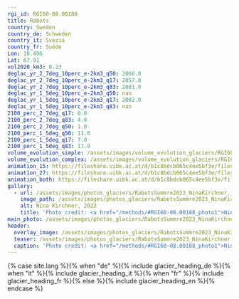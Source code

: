 ```yaml
---
rgi_id: RGI60-08.00188
title: Rabots
country: Sweden
country_de: Schweden
country_it: Svezia
country_fr: Suède
Lon: 18.496
Lat: 67.91
vol2020_km3: 0.23
deglac_yr_2_7deg_10perc_e-2km3_q50: 2066.0
deglac_yr_2_7deg_10perc_e-2km3_q17: 2057.0
deglac_yr_2_7deg_10perc_e-2km3_q83: 2081.0
deglac_yr_1_5deg_10perc_e-2km3_q50: nan
deglac_yr_1_5deg_10perc_e-2km3_q17: 2082.0
deglac_yr_1_5deg_10perc_e-2km3_q83: nan
2100_perc_2_7deg_q17: 0.0
2100_perc_2_7deg_q83: 4.0
2100_perc_2_7deg_q50: 1.0
2100_perc_1_5deg_q50: 11.0
2100_perc_1_5deg_q17: 7.0
2100_perc_1_5deg_q83: 17.0
volume_evolution_simple: /assets/images/volume_evolution_glaciers/RGI60-08.00188_simple_en.png
volume_evolution_complex: /assets/images/volume_evolution_glaciers/RGI60-08.00188_complex_en.png
animation_15: https://fileshare.uibk.ac.at/d/b1c8bdcb065c4ee5bf3e/files/?p=%2FRGI60-08.00188_%2B1.5%C2%B0C.mp4&dl=1
animation_27: https://fileshare.uibk.ac.at/d/b1c8bdcb065c4ee5bf3e/files/?p=%2FRGI60-08.00188_%2B2.7%C2%B0C.mp4&dl=1
animation_both: https://fileshare.uibk.ac.at/d/b1c8bdcb065c4ee5bf3e/files/?p=%2FRGI60-08.00188_both.mp4&dl=1
gallery:
  - url: /assets/images/photos_glaciers/RabotsSummre2023_NinaKirchner.jpg
    image_path: /assets/images/photos_glaciers/RabotsSummre2023_NinaKirchner.jpg
    alt: Nina Kirchner, 2023
    title: 'Photo credit: <a href="/methods/#RGI60-08.00188_photo1">Nina Kirchner, 2023</a>'
main_photo: /assets/images/photos_glaciers/RabotsSummre2023_NinaKirchner.jpg
header:
  overlay_image: /assets/images/photos_glaciers/RabotsSummre2023_NinaKirchner.jpg
  teaser: /assets/images/photos_glaciers/RabotsSummre2023_NinaKirchner.jpg
  caption: 'Photo credit: <a href="/methods/#RGI60-08.00188_photo1">Nina Kirchner, 2023</a>'
---
```

{% case site.lang %}{% when "de" %}{% include glacier_heading_de %}{% when "it" %}{% include glacier_heading_it %}{% when "fr" %}{% include glacier_heading_fr %}{% else %}{% include glacier_heading_en %}{% endcase %}